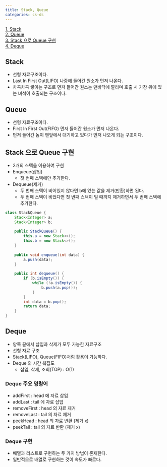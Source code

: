 ```yaml
---
title: Stack, Queue
categories: cs-ds
---
```


[1. Stack](#Stack)  
[2. Queue](#Queue)  
[3. Stack 으로 Queue 구현](#Stack-으로-Queue-구현)  
[4. Deque](#Deque)

## Stack
+ 선형 자료구조이다.
+ Last In First Out(LIFO) 나중에 들어간 원소가 먼저 나온다.
+ 차곡차곡 쌓이는 구조로 먼저 들어간 원소는 맨바닥에 깔리며 호출 시 가장 위에 있는 녀석이 호출되는 구조이다.

## Queue
+ 선형 자료구조이다.
+ First In First Out(FIFO) 먼저 들어간 원소가 먼저 나온다.
+ 먼저 들어간 놈이 맨앞에서 대기하고 있다가 먼저 나오게 되는 구조이다.

## Stack 으로 Queue 구현
+ 2개의 스택을 이용하여 구현
+ Enqueue(삽입)
    + 첫 번째 스택에만 추가한다.
+ Dequeue(제거)
    + 두 번째 스택이 비어있지 않다면 b에 있는 값을 제거(반환)하면 된다.
    + 두 번째 스택이 비었다면 첫 번째 스택이 빌 때까지 제거하면서 두 번째 스택에 추가한다.
  
```java
class StackQueue {
    Stack<Integer> a;
    Stack<Integer> b;
    
    public StackQueue() {
        this.a = new Stack<>();
        this.b = new Stack<>();
    }
    
    public void enqueue(int data) {
        a.push(data);
    }
    
    public int dequeue() {
        if (b.isEmpty()) {
            while (!a.isEmpty()) {
                b.push(a.pop());
            }
        }
        int data = b.pop();
        return data;
    }
}
```

## Deque
+ 양쪽 끝에서 삽입과 삭제가 모두 가능한 자료구조
+ 선형 자료 구조
+ Stack(LIFO), Queue(FIFO)처럼 활용이 가능하다.
+ Deque 의 시간 복잡도
  + 삽입, 삭제, 조회(TOP) : O(1)

### Deque 주요 명령어
+ addFirst : head 에 자료 삽입
+ addLast : tail 에 자료 삽입
+ removeFirst : head 의 자료 제거
+ removeLast : tail 의 자료 제거
+ peekHead : head 의 자료 반환 (제거 x)
+ peekTail : tail 의 자료 반환 (제거 x)

### Deque 구현
+ 배열과 리스트로 구현하는 두 가지 방법이 존재한다.
+ 일반적으로 배열로 구현하는 것이 속도가 빠르다.